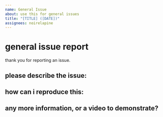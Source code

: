 ```yaml
---
name: General Issue
about: use this for general issues
title: "[TITLE] ([DATE])"
assignees: noirelapine
---
```

# general issue report

thank you for reporting an issue.

## please describe the issue:



## how can i reproduce this:



## any more information, or a video to demonstrate?
